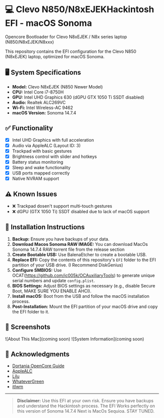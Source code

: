 # 💻 Clevo N850/N8xEJEKHackintosh EFI - macOS Sonoma
Opencore Bootloader for Clevo N8xEJEK / N8x series laptop (N850/N8xEJEK/N8xxx)

This repository contains the EFI configuration for the Clevo N850 (N8xEJEK) laptop, optimized for macOS Sonoma.

## 🖥️ System Specifications

- **Model:** Clevo N8xEJEK (N850 Newer Model)
- **CPU:** Intel Core i7-8750H
- **GPU:** Intel UHD Graphics 630 (dGPU GTX 1050 Ti SSDT disabled)
- **Audio:** Realtek ALC269VC
- **Wi-Fi:** Intel Wireless-AC 9462
- **macOS Version:** Sonoma 14.7.4

## ✅ Functionality

- [x] Intel UHD Graphics with full acceleration
- [x] Audio via AppleALC (Layout ID: 3)
- [x] Trackpad with basic gestures
- [x] Brightness control with slider and hotkeys
- [x] Battery status monitoring
- [x] Sleep and wake functionality
- [x] USB ports mapped correctly
- [x] Native NVRAM support

## ⚠️ Known Issues

- ❌ Trackpad dosen't support multi-touch gestures
- ❌ dGPU (GTX 1050 Ti) SSDT disabled due to lack of macOS support

## 🔧 Installation Instructions

1. **Backup:** Ensure you have backups of your data.
2. **Download Macos Sonoma RAW IMAGE:** You can download MacOs Sonoma 14.7.4 RAW torrent file from the release section
3. **Create Bootable USB:** Use BalenaEtcher to create a bootable USB.
4. **Replace EFI:** Copy the contents of this repository's `EFI` folder to the EFI partition of your USB drive. (I Recommend DiskGenius)
5. **Configure SMBIOS:** Use OCAT(https://github.com/ic005k/OCAuxiliaryTools) to generate unique serial numbers and update `config.plist`.
6. **BIOS Settings:** Adjust BIOS settings as necessary (e.g., disable Secure Boot, MAKE SURE YOU ENABLE AHCI).
7. **Install macOS:** Boot from the USB and follow the macOS installation process.
8. **Post-Installation:** Mount the EFI partition of your macOS drive and copy the EFI folder to it.

## 📸 Screenshots

![About This Mac](coming soon)
![System Information](coming soon)

## 🙏 Acknowledgments

- [Dortania OpenCore Guide](https://dortania.github.io/OpenCore-Install-Guide/)
- [AppleALC](https://github.com/acidanthera/AppleALC)
- [Lilu](https://github.com/acidanthera/Lilu)
- [WhateverGreen](https://github.com/acidanthera/WhateverGreen)
- [itlwm](https://github.com/OpenIntelWireless/itlwm)

---

> **Disclaimer:** Use this EFI at your own risk. Ensure you have backups and understand the Hackintosh process.
> The EFI Works perfectly on this version of Sonoma 14.7.4
> Next is MacOs Sequioa. STAY TUNED.
